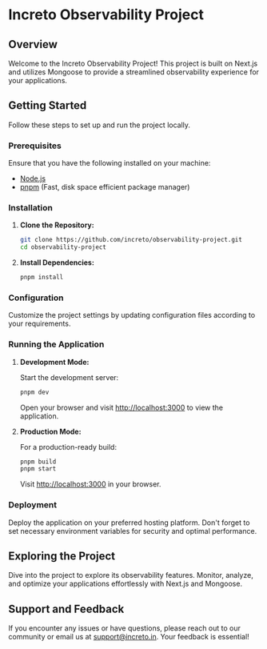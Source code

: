 # Increto Observability Project

## Overview

Welcome to the Increto Observability Project! This project is built on Next.js and utilizes Mongoose to provide a streamlined observability experience for your applications.

## Getting Started

Follow these steps to set up and run the project locally.

### Prerequisites

Ensure that you have the following installed on your machine:

- [Node.js](https://nodejs.org/)
- [pnpm](https://pnpm.io/) (Fast, disk space efficient package manager)

### Installation

1. **Clone the Repository:**

   ```bash
   git clone https://github.com/increto/observability-project.git
   cd observability-project
   ```

2. **Install Dependencies:**

   ```bash
   pnpm install
   ```

### Configuration

Customize the project settings by updating configuration files according to your requirements.

### Running the Application

1. **Development Mode:**

   Start the development server:

   ```bash
   pnpm dev
   ```

   Open your browser and visit [http://localhost:3000](http://localhost:3000) to view the application.

2. **Production Mode:**

   For a production-ready build:

   ```bash
   pnpm build
   pnpm start
   ```

   Visit [http://localhost:3000](http://localhost:3000) in your browser.

### Deployment

Deploy the application on your preferred hosting platform. Don't forget to set necessary environment variables for security and optimal performance.

## Exploring the Project

Dive into the project to explore its observability features. Monitor, analyze, and optimize your applications effortlessly with Next.js and Mongoose.

## Support and Feedback

If you encounter any issues or have questions, please reach out to our community or email us at [support@increto.in](mailto:support@increto.in). Your feedback is essential!
